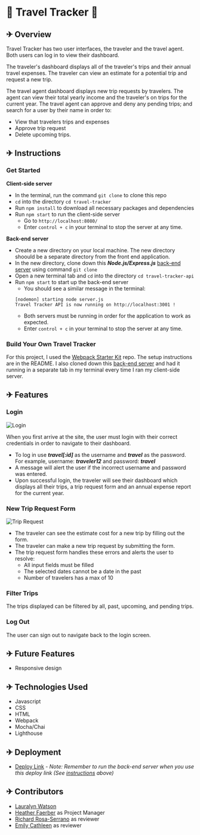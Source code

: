 # 🛫 Travel Tracker 🛬

## ✈ Overview
Travel Tracker has two user interfaces, the traveler and the travel agent. Both users can log in to view their dashboard.

The traveler's dashboard displays all of the traveler's trips and their annual travel expenses. The traveler can view an estimate for a potential trip and request a new trip.

The travel agent dashboard displays new trip requests by travelers. The agent can view their total yearly income and the traveler's on trips for the current year. The travel agent can approve and deny any pending trips; and search for a user by their name in order to:
- View that travelers trips and expenses
- Approve trip request
- Delete upcoming trips.

## ✈ Instructions

### Get Started
**Client-side server**
  - In the terminal, run the command `git clone` to clone this repo
  - `cd` into the directory `cd travel-tracker`
  - Run `npm install` to download all necessary packages and dependencies
  - Run `npm start` to run the client-side server
    - Go to `http://localhost:8080/`
    - Enter `control + c` in your terminal to stop the server at any time.

**Back-end server**
  - Create a new directory on your local machine. The new directory shoould be a separate directory from the front end application.
  - In the new directory, clone down this ***Node.js/Express.js*** [back-end server](https://github.com/turingschool-examples/travel-tracker-api) using command `git clone`
  - Open a new terminal tab and `cd` into the directory `cd travel-tracker-api`
  - Run `npm start` to start up the back-end server
    - You should see a similar message in the terminal:
    ```
    [nodemon] starting node server.js
    Travel Tracker API is now running on http://localhost:3001 ! 
    ```
    - Both servers must be running in order for the application to work as expected.
    - Enter `control + c` in your terminal to stop the server at any time.

### Build Your Own Travel Tracker
For this project, I used the [Webpack Starter Kit](https://github.com/turingschool-examples/webpack-starter-kit) repo. The setup instructions are in the README. I also cloned down this [back-end server](https://github.com/turingschool-examples/travel-tracker-api) and had it running in a separate tab in my terminal every time I ran my client-side server.

## ✈ Features
### Login
![Login](https://media.giphy.com/media/CFhwqipm6beQDN4AhP/giphy.gif)

When you first arrive at the site, the user must login with their correct credentials in order to navigate to their dashboard.
- To log in use ***travel[:id]*** as the username and ***travel*** as the password. For example, username: ***traveler12*** and password: ***travel***
- A message will alert the user if the incorrect username and password was entered.
- Upon successful login, the traveler will see their dashboard which displays all their trips, a trip request form and an annual expense report for the current year.

### New Trip Request Form
![Trip Request](https://media.giphy.com/media/MuKzYFAEOpRjjNeXiR/giphy.gif)

- The traveler can see the estimate cost for a new trip by filling out the form.
- The traveler can make a new trip request by submitting the form.
- The trip request form handles these errors and alerts the user to resolve:
  - All input fields must be filled
  - The selected dates cannot be a date in the past
  - Number of travelers has a max of 10

### Filter Trips
The trips displayed can be filtered by all, past, upcoming, and pending trips.

### Log Out
The user can sign out to navigate back to the login screen.

## ✈ Future Features
- Responsive design

## ✈ Technologies Used
* Javascript
* CSS
* HTML
* Webpack
* Mocha/Chai
* Lighthouse

## ✈ Deployment
- [Deploy Link](https://ablaze-dog.surge.sh/) - *Note: Remember to run the back-end server when you use this deploy link (See [instructions](https://github.com/lswatson16/travel-tracker/edit/main/README.md#-instructions) above)*

## ✈ Contributors
- [Lauralyn Watson](https://github.com/lswatson16)
- [Heather Faerber](https://github.com/hfaerber) as Project Manager
- [Richard Rosa-Serrano](https://github.com/RosaTheDev) as reviewer
- [Emily Cathleen](https://github.com/Emily-Cathleen) as reviewer
